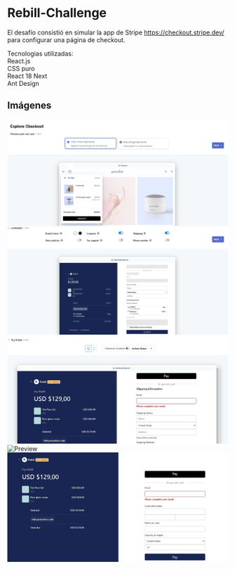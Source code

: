 # Rebill-Challenge
El desafío consistió en simular la app de Stripe https://checkout.stripe.dev/ para configurar una página de checkout.

Tecnologias utilizadas:
<br>
React.js
<br>
CSS puro
<br>
React 18 Next
<br>
Ant Design

## Imágenes

![First Step](/images/1step.jpeg)
![Configure](/images/2step.jpeg)
![Preview](/images/prevdesktop.jpeg)
![Preview](/images/1prevmobile.jpeg)
![Checkout](/images/checkout.jpeg)